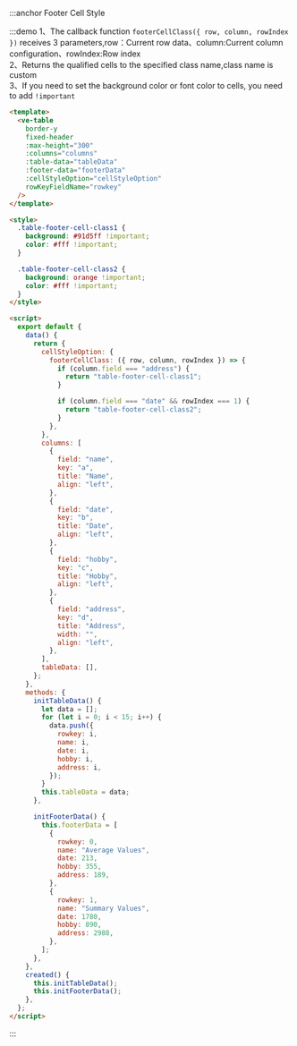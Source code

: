 :::anchor Footer Cell Style

:::demo 1、The callback function `footerCellClass({ row, column, rowIndex })` receives 3 parameters,row：Current row data、column:Current column configuration、rowIndex:Row index<br>2、Returns the qualified cells to the specified class name,class name is custom<br>3、If you need to set the background color or font color to cells, you need to add `!important`

```html
<template>
  <ve-table
    border-y
    fixed-header
    :max-height="300"
    :columns="columns"
    :table-data="tableData"
    :footer-data="footerData"
    :cellStyleOption="cellStyleOption"
    rowKeyFieldName="rowkey"
  />
</template>

<style>
  .table-footer-cell-class1 {
    background: #91d5ff !important;
    color: #fff !important;
  }

  .table-footer-cell-class2 {
    background: orange !important;
    color: #fff !important;
  }
</style>

<script>
  export default {
    data() {
      return {
        cellStyleOption: {
          footerCellClass: ({ row, column, rowIndex }) => {
            if (column.field === "address") {
              return "table-footer-cell-class1";
            }

            if (column.field === "date" && rowIndex === 1) {
              return "table-footer-cell-class2";
            }
          },
        },
        columns: [
          {
            field: "name",
            key: "a",
            title: "Name",
            align: "left",
          },
          {
            field: "date",
            key: "b",
            title: "Date",
            align: "left",
          },
          {
            field: "hobby",
            key: "c",
            title: "Hobby",
            align: "left",
          },
          {
            field: "address",
            key: "d",
            title: "Address",
            width: "",
            align: "left",
          },
        ],
        tableData: [],
      };
    },
    methods: {
      initTableData() {
        let data = [];
        for (let i = 0; i < 15; i++) {
          data.push({
            rowkey: i,
            name: i,
            date: i,
            hobby: i,
            address: i,
          });
        }
        this.tableData = data;
      },

      initFooterData() {
        this.footerData = [
          {
            rowkey: 0,
            name: "Average Values",
            date: 213,
            hobby: 355,
            address: 189,
          },
          {
            rowkey: 1,
            name: "Summary Values",
            date: 1780,
            hobby: 890,
            address: 2988,
          },
        ];
      },
    },
    created() {
      this.initTableData();
      this.initFooterData();
    },
  };
</script>
```

:::
